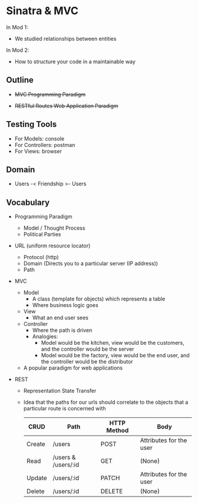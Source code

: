 # Sinatra & MVC

In Mod 1: 

* We studied relationships between entities

In Mod 2:

* How to structure your code in a maintainable way

## Outline

* ~~MVC Programming Paradigm~~

* ~~RESTful Routes Web Application Paradigm~~


## Testing Tools

* For Models: console
* For Controllers: postman
* For Views: browser

## Domain

* Users -< Friendship >- Users



## Vocabulary

* Programming Paradigm 
  * Model / Thought Process
  * Political Parties
* URL (uniform resource locator)
  * Protocol (http)
  * Domain (Directs you to a particular server (IP address))
  * Path

* MVC

  * Model
    * A class (template for objects) which represents a table
    * Where business logic goes
  * View 
    * What an end user sees
  * Controller
    * Where the path is driven
    * Analogies:
      * Model would be the kitchen, view would be the customers, and the controller would be the server
      * Model would be the factory, view would be the end user, and the controller would be the distributor
  * A popular paradigm for web applications

* REST

  * Representation State Transfer

  * Idea that the paths for our urls should correlate to the objects that a particular route is concerned with

    | CRUD   | Path                | HTTP Method | Body                    |
    | ------ | ------------------- | ----------- | ----------------------- |
    | Create | /users              | POST        | Attributes for the user |
    | Read   | /users & /users/:id | GET         | (None)                  |
    | Update | /users/:id          | PATCH       | Attributes for the user |
    | Delete | /users/:id          | DELETE      | (None)                  |
